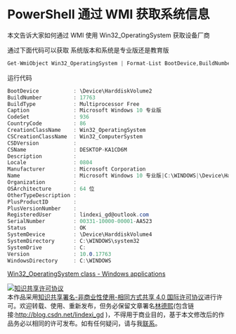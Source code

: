 
# PowerShell 通过 WMI 获取系统信息

本文告诉大家如何通过 WMI 使用 Win32_OperatingSystem 获取设备厂商

<!--more-->


<!-- CreateTime:2019/8/31 16:55:58 -->


<!-- 标签：PowerShell,WMI -->

通过下面代码可以获取 系统版本和系统是专业版还是教育版

```csharp
Get-WmiObject Win32_OperatingSystem | Format-List BootDevice,BuildNumber,BuildType,Caption,CodeSet,CountryCode,CreationClassName,CSCreationClassName,CSDVersion,CSName,Description,Locale,Manufacturer,Name,Organization,OSArchitecture,OtherTypeDescription,PlusProductID,PlusVersionNumber,RegisteredUser,SerialNumber,Status,SystemDevice,SystemDirectory,SystemDrive,Version,WindowsDirectory
```

运行代码

```csharp
BootDevice           : \Device\HarddiskVolume2
BuildNumber          : 17763
BuildType            : Multiprocessor Free
Caption              : Microsoft Windows 10 专业版
CodeSet              : 936
CountryCode          : 86
CreationClassName    : Win32_OperatingSystem
CSCreationClassName  : Win32_ComputerSystem
CSDVersion           :
CSName               : DESKTOP-KA1CD6M
Description          :
Locale               : 0804
Manufacturer         : Microsoft Corporation
Name                 : Microsoft Windows 10 专业版|C:\WINDOWS|\Device\Harddisk0\Partition4
Organization         :
OSArchitecture       : 64 位
OtherTypeDescription :
PlusProductID        :
PlusVersionNumber    :
RegisteredUser       : lindexi_gd@outlook.com
SerialNumber         : 00331-10000-00001-AA523
Status               : OK
SystemDevice         : \Device\HarddiskVolume4
SystemDirectory      : C:\WINDOWS\system32
SystemDrive          : C:
Version              : 10.0.17763
WindowsDirectory     : C:\WINDOWS
```

[Win32_OperatingSystem class - Windows applications](https://docs.microsoft.com/en-us/windows/desktop/cimwin32prov/win32-operatingsystem )






<a rel="license" href="http://creativecommons.org/licenses/by-nc-sa/4.0/"><img alt="知识共享许可协议" style="border-width:0" src="https://licensebuttons.net/l/by-nc-sa/4.0/88x31.png" /></a><br />本作品采用<a rel="license" href="http://creativecommons.org/licenses/by-nc-sa/4.0/">知识共享署名-非商业性使用-相同方式共享 4.0 国际许可协议</a>进行许可。欢迎转载、使用、重新发布，但务必保留文章署名[林德熙](http://blog.csdn.net/lindexi_gd)(包含链接:http://blog.csdn.net/lindexi_gd )，不得用于商业目的，基于本文修改后的作品务必以相同的许可发布。如有任何疑问，请与我[联系](mailto:lindexi_gd@163.com)。